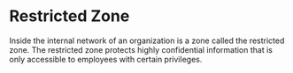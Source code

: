 
# Restricted Zone

Inside the internal network of an organization is a zone called the restricted zone. The restricted zone protects highly confidential information that is only accessible to employees with certain privileges.